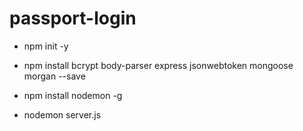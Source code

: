 # passport-login

* npm init -y
* npm install bcrypt body-parser express jsonwebtoken mongoose morgan --save
* npm install nodemon -g

* nodemon server.js
